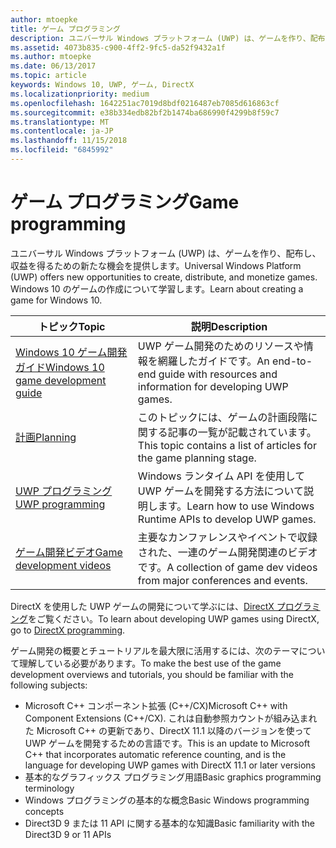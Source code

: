 ```yaml
---
author: mtoepke
title: ゲーム プログラミング
description: ユニバーサル Windows プラットフォーム (UWP) は、ゲームを作り、配布し、収益を得るための新たな機会を提供します。 新しいゲームの開始または既存のゲームの移植について説明します。
ms.assetid: 4073b835-c900-4ff2-9fc5-da52f9432a1f
ms.author: mtoepke
ms.date: 06/13/2017
ms.topic: article
keywords: Windows 10, UWP, ゲーム, DirectX
ms.localizationpriority: medium
ms.openlocfilehash: 1642251ac7019d8bdf0216487eb7085d616863cf
ms.sourcegitcommit: e38b334edb82bf2b1474ba686990f4299b8f59c7
ms.translationtype: MT
ms.contentlocale: ja-JP
ms.lasthandoff: 11/15/2018
ms.locfileid: "6845992"
---
```

# <a name="game-programming"></a><span data-ttu-id="f6a73-105">ゲーム プログラミング</span><span class="sxs-lookup"><span data-stu-id="f6a73-105">Game programming</span></span>

<span data-ttu-id="f6a73-106">ユニバーサル Windows プラットフォーム (UWP) は、ゲームを作り、配布し、収益を得るための新たな機会を提供します。</span><span class="sxs-lookup"><span data-stu-id="f6a73-106">Universal Windows Platform (UWP) offers new opportunities to create, distribute, and monetize games.</span></span> <span data-ttu-id="f6a73-107">Windows 10 のゲームの作成について学習します。</span><span class="sxs-lookup"><span data-stu-id="f6a73-107">Learn about creating a game for Windows 10.</span></span>

| <span data-ttu-id="f6a73-108">トピック</span><span class="sxs-lookup"><span data-stu-id="f6a73-108">Topic</span></span> | <span data-ttu-id="f6a73-109">説明</span><span class="sxs-lookup"><span data-stu-id="f6a73-109">Description</span></span> |
|---------------------------------------------------------------------------------------------------------------------------------------------------|-------------------------------------------------------------------------------------------------------------------------------------------------------------------------------------------------------------------------------------------------------------------------------------------------------------------------------------------------------------------------------------------------------------------------------------------------------------------------------|
| [<span data-ttu-id="f6a73-110">Windows 10 ゲーム開発ガイド</span><span class="sxs-lookup"><span data-stu-id="f6a73-110">Windows 10 game development guide</span></span>](e2e.md) | <span data-ttu-id="f6a73-111">UWP ゲーム開発のためのリソースや情報を網羅したガイドです。</span><span class="sxs-lookup"><span data-stu-id="f6a73-111">An end-to-end guide with resources and information for developing UWP games.</span></span> |
| [<span data-ttu-id="f6a73-112">計画</span><span class="sxs-lookup"><span data-stu-id="f6a73-112">Planning</span></span>](planning.md) | <span data-ttu-id="f6a73-113">このトピックには、ゲームの計画段階に関する記事の一覧が記載されています。</span><span class="sxs-lookup"><span data-stu-id="f6a73-113">This topic contains a list of articles for the game planning stage.</span></span> |
| [<span data-ttu-id="f6a73-114">UWP プログラミング</span><span class="sxs-lookup"><span data-stu-id="f6a73-114">UWP programming</span></span>](uwp-programming.md) | <span data-ttu-id="f6a73-115">Windows ランタイム API を使用して UWP ゲームを開発する方法について説明します。</span><span class="sxs-lookup"><span data-stu-id="f6a73-115">Learn how to use Windows Runtime APIs to develop UWP games.</span></span> |
| [<span data-ttu-id="f6a73-116">ゲーム開発ビデオ</span><span class="sxs-lookup"><span data-stu-id="f6a73-116">Game development videos</span></span>](game-development-videos.md) | <span data-ttu-id="f6a73-117">主要なカンファレンスやイベントで収録された、一連のゲーム開発関連のビデオです。</span><span class="sxs-lookup"><span data-stu-id="f6a73-117">A collection of game dev videos from major conferences and events.</span></span> |

<span data-ttu-id="f6a73-118">DirectX を使用した UWP ゲームの開発について学ぶには、[DirectX プログラミング](directx-programming.md)をご覧ください。</span><span class="sxs-lookup"><span data-stu-id="f6a73-118">To learn about developing UWP games using DirectX, go to [DirectX programming](directx-programming.md).</span></span>

<span data-ttu-id="f6a73-119">ゲーム開発の概要とチュートリアルを最大限に活用するには、次のテーマについて理解している必要があります。</span><span class="sxs-lookup"><span data-stu-id="f6a73-119">To make the best use of the game development overviews and tutorials, you should be familiar with the following subjects:</span></span>

-   <span data-ttu-id="f6a73-120">Microsoft C++ コンポーネント拡張 (C++/CX)</span><span class="sxs-lookup"><span data-stu-id="f6a73-120">Microsoft C++ with Component Extensions (C++/CX).</span></span> <span data-ttu-id="f6a73-121">これは自動参照カウントが組み込まれた Microsoft C++ の更新であり、DirectX 11.1 以降のバージョンを使って UWP ゲームを開発するための言語です。</span><span class="sxs-lookup"><span data-stu-id="f6a73-121">This is an update to Microsoft C++ that incorporates automatic reference counting, and is the language for developing UWP games with DirectX 11.1 or later versions</span></span>
-   <span data-ttu-id="f6a73-122">基本的なグラフィックス プログラミング用語</span><span class="sxs-lookup"><span data-stu-id="f6a73-122">Basic graphics programming terminology</span></span>
-   <span data-ttu-id="f6a73-123">Windows プログラミングの基本的な概念</span><span class="sxs-lookup"><span data-stu-id="f6a73-123">Basic Windows programming concepts</span></span>
-   <span data-ttu-id="f6a73-124">Direct3D 9 または 11 API に関する基本的な知識</span><span class="sxs-lookup"><span data-stu-id="f6a73-124">Basic familiarity with the Direct3D 9 or 11 APIs</span></span>

 

 




